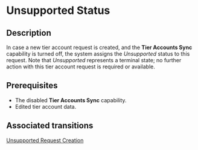 # Unsupported Status 
## Description
In case a new tier account request is created, and the **Tier Accounts Sync** capability is turned off, the system assigns the *Unsupported* status to this request. Note that *Unsupported* represents a terminal state; no further action with this tier account request is required or available.
## Prerequisites
* The disabled **Tier Accounts Sync** capability.
* Edited tier account data.
## Associated transitions
[Unsupported Request Creation](t-2-new-unsupported.html)
